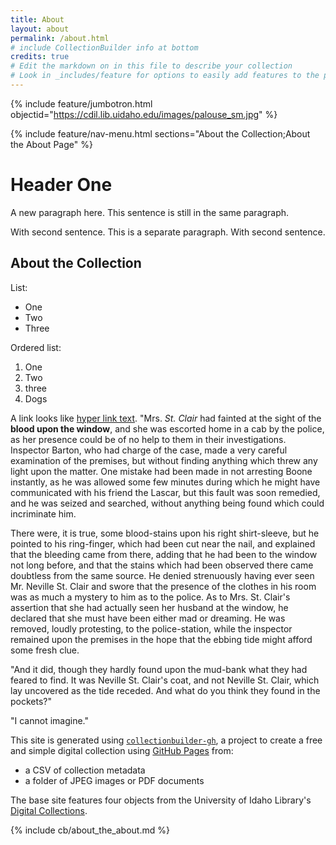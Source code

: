 ```yaml
---
title: About
layout: about
permalink: /about.html
# include CollectionBuilder info at bottom
credits: true
# Edit the markdown on in this file to describe your collection
# Look in _includes/feature for options to easily add features to the page
---
```


{% include feature/jumbotron.html objectid="https://cdil.lib.uidaho.edu/images/palouse_sm.jpg" %}

{% include feature/nav-menu.html sections="About the Collection;About the About Page" %}

# Header One

A new paragraph here.
This sentence is still in the same paragraph.

With second sentence.
This is a separate paragraph. 
With second sentence.

## About the Collection

List:

- One
- Two
- Three

Ordered list:

1. One
2. Two 
3. three
4. Dogs

A link looks like [hyper link text](https://collectionbuilder.github.io/collectionbuilder-gh/about.html).
"Mrs. *St. Clair* had fainted at the sight of the **blood upon the window**, and she was escorted home in a cab by the police, as her presence could be of no help to them in their investigations. 
Inspector Barton, who had charge of the case, made a very careful examination of the premises, but without finding anything which threw any light upon the matter. One mistake had been made in not arresting Boone instantly, as he was allowed some few minutes during which he might have communicated with his friend the Lascar, but this fault was soon remedied, and he was seized and searched, without anything being found which could incriminate him. 

There were, it is true, some blood-stains upon his right shirt-sleeve, but he pointed to his ring-finger, which had been cut near the nail, and explained that the bleeding came from there, adding that he had been to the window not long before, and that the stains which had been observed there came doubtless from the same source. He denied strenuously having ever seen Mr. Neville St. Clair and swore that the presence of the clothes in his room was as much a mystery to him as to the police. As to Mrs. St. Clair's assertion that she had actually seen her husband at the window, he declared that she must have been either mad or dreaming. He was removed, loudly protesting, to the police-station, while the inspector remained upon the premises in the hope that the ebbing tide might afford some fresh clue.

"And it did, though they hardly found upon the mud-bank what they had feared to find. It was Neville St. Clair's coat, and not Neville St. Clair, which lay uncovered as the tide receded. And what do you think they found in the pockets?"

"I cannot imagine."

This site is generated using [`collectionbuilder-gh`](https://collectionbuilding.github.io/gh/), a project to create a free and simple digital collection using [GitHub Pages](https://pages.github.com/) from: 

- a CSV of collection metadata
- a folder of JPEG images or PDF documents

The base site features four objects from the University of Idaho Library's [Digital Collections](https://www.lib.uidaho.edu/digital). 

<!-- IMPORTANT!!! DELETE this comment and the include below when you are finished editing this page for your collection. The include below introduces about page features. They will show up on your collection's about page until you delete it.  -->
{% include cb/about_the_about.md %} 
